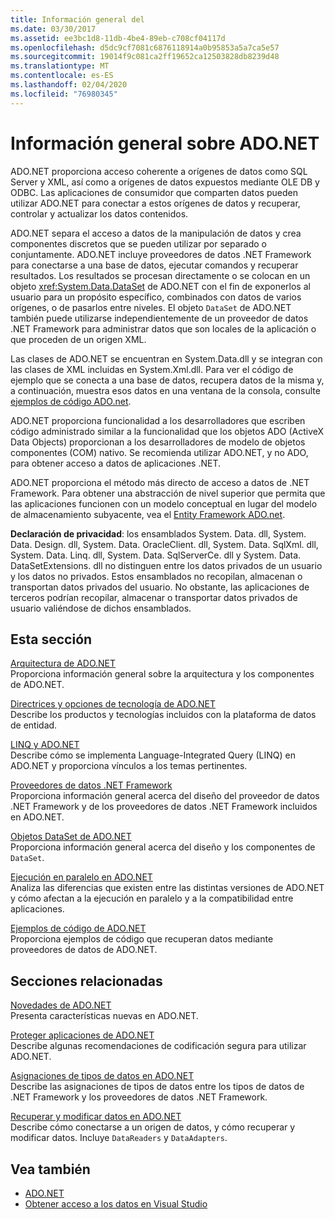 ```yaml
---
title: Información general del
ms.date: 03/30/2017
ms.assetid: ee3bc1d8-11db-4be4-89eb-c708cf04117d
ms.openlocfilehash: d5dc9cf7081c6876118914a0b95853a5a7ca5e57
ms.sourcegitcommit: 19014f9c081ca2ff19652ca12503828db8239d48
ms.translationtype: MT
ms.contentlocale: es-ES
ms.lasthandoff: 02/04/2020
ms.locfileid: "76980345"
---
```

# <a name="adonet-overview"></a>Información general sobre ADO.NET
ADO.NET proporciona acceso coherente a orígenes de datos como SQL Server y XML, así como a orígenes de datos expuestos mediante OLE DB y ODBC. Las aplicaciones de consumidor que comparten datos pueden utilizar ADO.NET para conectar a estos orígenes de datos y recuperar, controlar y actualizar los datos contenidos.  
  
 ADO.NET separa el acceso a datos de la manipulación de datos y crea componentes discretos que se pueden utilizar por separado o conjuntamente. ADO.NET incluye proveedores de datos .NET Framework para conectarse a una base de datos, ejecutar comandos y recuperar resultados. Los resultados se procesan directamente o se colocan en un objeto <xref:System.Data.DataSet> de ADO.NET con el fin de exponerlos al usuario para un propósito específico, combinados con datos de varios orígenes, o de pasarlos entre niveles. El objeto `DataSet` de ADO.NET también puede utilizarse independientemente de un proveedor de datos .NET Framework para administrar datos que son locales de la aplicación o que proceden de un origen XML.  
  
 Las clases de ADO.NET se encuentran en System.Data.dll y se integran con las clases de XML incluidas en System.Xml.dll. Para ver el código de ejemplo que se conecta a una base de datos, recupera datos de la misma y, a continuación, muestra esos datos en una ventana de la consola, consulte [ejemplos de código ADO.net](ado-net-code-examples.md).  
  
 ADO.NET proporciona funcionalidad a los desarrolladores que escriben código administrado similar a la funcionalidad que los objetos ADO (ActiveX Data Objects) proporcionan a los desarrolladores de modelo de objetos componentes (COM) nativo. Se recomienda utilizar ADO.NET, y no ADO, para obtener acceso a datos de aplicaciones .NET.  
  
 ADO.NET proporciona el método más directo de acceso a datos de .NET Framework. Para obtener una abstracción de nivel superior que permita que las aplicaciones funcionen con un modelo conceptual en lugar del modelo de almacenamiento subyacente, vea el [Entity Framework ADO.net](./ef/index.md).  
  
 **Declaración de privacidad**: los ensamblados System. Data. dll, System. Data. Design. dll, System. Data. OracleClient. dll, System. Data. SqlXml. dll, System. Data. Linq. dll, System. Data. SqlServerCe. dll y System. Data. DataSetExtensions. dll no distinguen entre los datos privados de un usuario y los datos no privados.  Estos ensamblados no recopilan, almacenan o transportan datos privados del usuario. No obstante, las aplicaciones de terceros podrían recopilar, almacenar o transportar datos privados de usuario valiéndose de dichos ensamblados.  
  
## <a name="in-this-section"></a>Esta sección  
 [Arquitectura de ADO.NET](ado-net-architecture.md)  
 Proporciona información general sobre la arquitectura y los componentes de ADO.NET.  
  
 [Directrices y opciones de tecnología de ADO.NET](ado-net-technology-options-and-guidelines.md)  
 Describe los productos y tecnologías incluidos con la plataforma de datos de entidad.  
  
 [LINQ y ADO.NET](linq-and-ado-net.md)  
 Describe cómo se implementa Language-Integrated Query (LINQ) en ADO.NET y proporciona vínculos a los temas pertinentes.  
  
 [Proveedores de datos .NET Framework](data-providers.md)  
 Proporciona información general acerca del diseño del proveedor de datos .NET Framework y de los proveedores de datos .NET Framework incluidos en ADO.NET.  
  
 [Objetos DataSet de ADO.NET](ado-net-datasets.md)  
 Proporciona información general acerca del diseño y los componentes de `DataSet`.  
  
 [Ejecución en paralelo en ADO.NET](side-by-side-execution.md)  
 Analiza las diferencias que existen entre las distintas versiones de ADO.NET y cómo afectan a la ejecución en paralelo y a la compatibilidad entre aplicaciones.  
  
 [Ejemplos de código de ADO.NET](ado-net-code-examples.md)  
 Proporciona ejemplos de código que recuperan datos mediante proveedores de datos de ADO.NET.  
  
## <a name="related-sections"></a>Secciones relacionadas  
 [Novedades de ADO.NET](whats-new.md)  
 Presenta características nuevas en ADO.NET.  
  
 [Proteger aplicaciones de ADO.NET](securing-ado-net-applications.md)  
 Describe algunas recomendaciones de codificación segura para utilizar ADO.NET.  
  
 [Asignaciones de tipos de datos en ADO.NET](data-type-mappings-in-ado-net.md)  
 Describe las asignaciones de tipos de datos entre los tipos de datos de .NET Framework y los proveedores de datos .NET Framework.  
  
 [Recuperar y modificar datos en ADO.NET](retrieving-and-modifying-data.md)  
 Describe cómo conectarse a un origen de datos, y cómo recuperar y modificar datos. Incluye `DataReaders` y `DataAdapters`.  
  
## <a name="see-also"></a>Vea también

- [ADO.NET](index.md)
- [Obtener acceso a los datos en Visual Studio](/visualstudio/data-tools/accessing-data-in-visual-studio)

